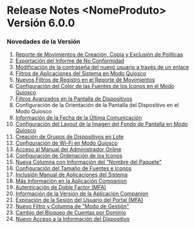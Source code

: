 # Release Notes \<NomeProduto> Versión 6.0.0

### Novedades de la Versión

1. [Reporte de Movimientos de Creación, Copia y Exclusión de Políticas](reporte-de-movimientos-de-creacion-copia-y-exclusion-de-politicas.md)
2. [Exportación del Informe de No Conformidad](exportacion-del-informe-de-no-conformidad.md)
3. [Modificación de la contraseña del nuevo usuario a través de un enlace](modificacion-de-la-contrasena-del-nuevo-usuario-a-traves-de-un-enlace.md)
4. [Filtros de Aplicaciones del Sistema en Modo Quiosco](filtros-de-aplicaciones-del-sistema-en-modo-quiosco.md)
5. [Nuevos Filtros de Registro en el Reporte de Movimientos](nuevos-filtros-de-registro-en-el-reporte-de-movimientos.md)
6. [Configuración del Color de las Fuentes de los Iconos en el Modo Quiosco](configuracion-del-color-de-las-fuentes-de-los-iconos-en-el-modo-quiosco.md)
7. [Filtros Avanzados en la Pantalla de Dispositivos](filtros-avanzados-en-la-pantalla-de-dispositivos.md)
8. Configuración de la Orientación de la Pantalla del Dispositivo en el Modo Quiosco
9. [Información de la Fecha de la Última Comunicación](informacion-de-la-fecha-de-la-ultima-comunicacion.md)
10. [Configuración del Layout de la Imagen del Fondo de Pantalla en Modo Quiosco](configuracion-del-layout-de-la-imagen-del-fondo-de-pantalla-en-modo-quiosco.md)
11. [Creación de Grupos de Dispositivos en Lote](creacion-de-grupos-de-dispositivos-en-lote.md)
12. [Configuración de Wi-Fi en Modo Quiosco](configuracion-de-wi-fi-en-modo-quiosco.md)
13. [Acceso al Manual del Administrador Online](acceso-al-manual-del-administrador-online.md)
14. [Configuración de Ordenación de los Iconos](configuracion-de-ordenacion-de-los-iconos.md)
15. [Nueva Columna con Información del "Nombre del Paquete"](nueva-columna-con-informacion-del-nombre-del-paquete.md)
16. [Configuración del Tamaño de Fuentes e Iconos](configuracion-del-tamano-de-fuentes-e-iconos.md)
17. &#x20;[Inclusión Manual de Aplicaciones del Sistema](inclusion-manual-de-aplicaciones-del-sistema.md)
18. [Más Información en la Aplicación Companion](mas-informacion-en-la-aplicacion-companion.md)
19. [Autenticación de Doble Factor (MFA)](autenticacion-de-doble-factor-mfa.md)
20. [Información de la Versión de la Aplicación Companion](informacion-de-la-version-de-la-aplicacion-companion.md)
21. [Expiración de la Sesión del Usuario del Portal (MFA)](expiracion-de-la-sesion-del-usuario-del-portal-mfa.md)
22. &#x20;[Nuevo Filtro y Columna de "Modo de Gestión"](nuevo-filtro-y-columna-de-modo-de-gestion.md)
23. [Cambio del Bloqueo de Cuentas por Dominio](cambio-del-bloqueo-de-cuentas-por-dominio.md)
24. &#x20;[Nuevo Acceso a la Información del Dispositivo](nuevo-acceso-a-la-informacion-del-dispositivo.md)

